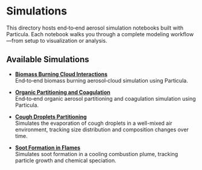 # Simulations

This directory hosts end‑to‑end aerosol simulation notebooks built with Particula. Each notebook walks you through a complete modeling workflow—from setup to visualization or analysis.

## Available Simulations

- **[Biomass Burning Cloud Interactions](Notebooks/Biomass_Burning_Cloud_Interactions.ipynb)**  
  End‑to‑end biomass burning aerosol‑cloud simulation using Particula.

- **[Organic Partitioning and Coagulation](Simulations/Notebooks/Organic_Partitioning_and_Coagulation.ipynb)**  
  End‑to‑end organic aerosol partitioning and coagulation simulation using Particula.

- **[Cough Droplets Partitioning](Notebooks/Cough_Droplets_Partitioning.ipynb)**  
  Simulates the evaporation of cough droplets in a well-mixed air environment, tracking size distribution and composition changes over time.

- **[Soot Formation in Flames](Notebooks/Soot_Formation_in_Flames.ipynb)**  
  Simulates soot formation in a cooling combustion plume, tracking particle growth and chemical speciation.